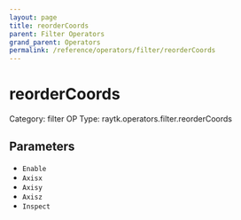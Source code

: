 ```yaml
---
layout: page
title: reorderCoords
parent: Filter Operators
grand_parent: Operators
permalink: /reference/operators/filter/reorderCoords
---
```


# reorderCoords

Category: filter
OP Type: raytk.operators.filter.reorderCoords



## Parameters

* `Enable`
* `Axisx`
* `Axisy`
* `Axisz`
* `Inspect`